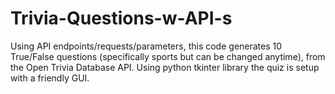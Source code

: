 # Trivia-Questions-w-API-s
Using API endpoints/requests/parameters, this code generates 10 True/False questions (specifically sports but can be changed anytime), from the Open Trivia Database API. Using python tkinter library the quiz is setup with a friendly GUI.
